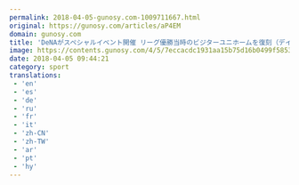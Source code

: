 ```yaml
---
permalink: 2018-04-05-gunosy.com-1009711667.html
original: https://gunosy.com/articles/aP4EM
domain: gunosy.com
title: 'DeNAがスペシャルイベント開催 リーグ優勝当時のビジターユニホームを復刻（デイリースポーツ） - グノシー'
image: https://contents.gunosy.com/4/5/7eccacdc1931aa15b75d16b0499f5853_content.jpg
date: 2018-04-05 09:44:21
category: sport
translations: 
 - 'en'
 - 'es'
 - 'de'
 - 'ru'
 - 'fr'
 - 'it'
 - 'zh-CN'
 - 'zh-TW'
 - 'ar'
 - 'pt'
 - 'hy'
---
```


